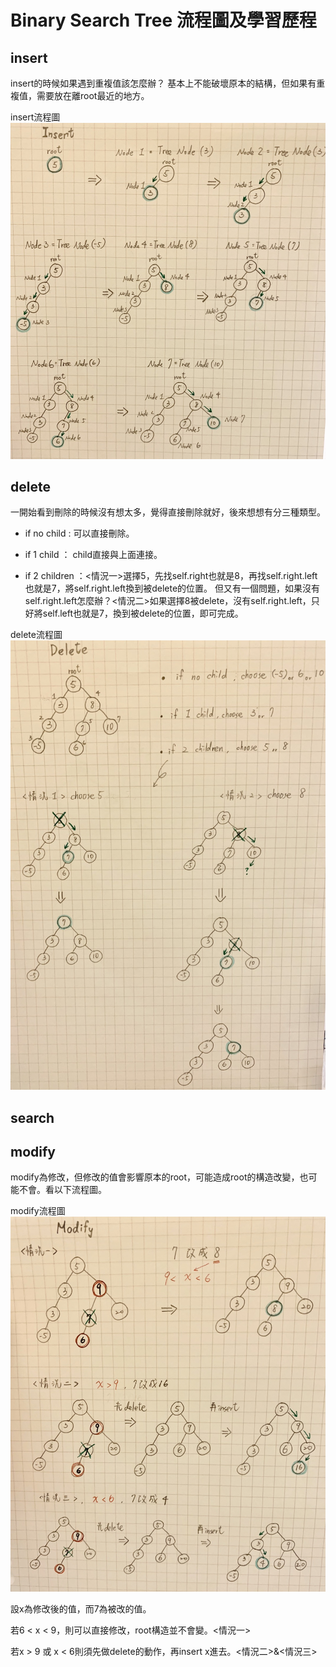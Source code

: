 # Binary Search Tree 流程圖及學習歷程
## insert

insert的時候如果遇到重複值該怎麼辦？
基本上不能破壞原本的結構，但如果有重複值，需要放在離root最近的地方。

insert流程圖
![image](https://github.com/06170228/my-note/blob/master/Image/BST_insert%E6%B5%81%E7%A8%8B%E5%9C%96.jpg)



## delete

一開始看到刪除的時候沒有想太多，覺得直接刪除就好，後來想想有分三種類型。
  * if no child : 可以直接刪除。
  
  * if 1 child ： child直接與上面連接。
  
  * if 2 children ：<情況一>選擇5，先找self.right也就是8，再找self.right.left也就是7，將self.right.left換到被delete的位置。
   但又有一個問題，如果沒有self.right.left怎麼辦？<情況二>如果選擇8被delete，沒有self.right.left，只好將self.left也就是7，換到被delete的位置，即可完成。

delete流程圖
![image](https://github.com/06170228/my-note/blob/master/Image/BST_delete%E6%B5%81%E7%A8%8B%E5%9C%96.jpg)


## search


## modify

modify為修改，但修改的值會影響原本的root，可能造成root的構造改變，也可能不會。看以下流程圖。

modify流程圖
![image](https://github.com/06170228/my-note/blob/master/Image/BST_modify%E6%B5%81%E7%A8%8B%E5%9C%96.jpg)

設x為修改後的值，而7為被改的值。

若6 < x < 9，則可以直接修改，root構造並不會變。<情況一>

若x > 9 或 x < 6則須先做delete的動作，再insert x進去。<情況二>&<情況三>
